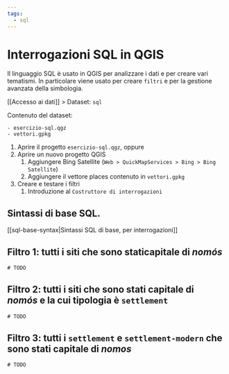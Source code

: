 ```yaml
---
tags:
  - sql
---
```

# Interrogazioni SQL in QGIS

Il linguaggio SQL è usato in QGIS per analizzare i dati e per creare vari tematismi. In particolare viene usato per creare `filtri` e per la gestione avanzata della simbologia.

[[Accesso ai dati]] > Dataset: `sql`

Contenuto del dataset:
```
- esercizio-sql.qgz
- vettori.gpkg
```

1. Aprire il progetto `esercizio-sql.qgz`, oppure
2. Aprire un nuovo progetto QGIS
	1. Aggiungere Bing Satellite (`Web > QuickMapServices > Bing > Bing Satellite`)
	2. Aggiungere il vettore places contenuto in `vettori.gpkg`
3. Creare e testare i  filtri
	1. Introduzione al `Costruttore di interrogazioni`

## Sintassi di base SQL. 
[[sql-base-syntax|Sintassi SQL di base, per interrogazioni]]


## Filtro 1: tutti i siti che sono staticapitale di _nomós_
```sql
# TODO
```

## Filtro 2: tutti i siti che sono stati capitale di _nomós_ e la cui tipologia è `settlement`
```sql
# TODO
```

## Filtro 3: tutti i `settlement` e `settlement-modern` che sono stati capitale di _nomos_ 
```sql
# TODO
```


